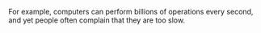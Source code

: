 For example, computers can perform billions of operations every second, and yet people often complain that they are too slow.
